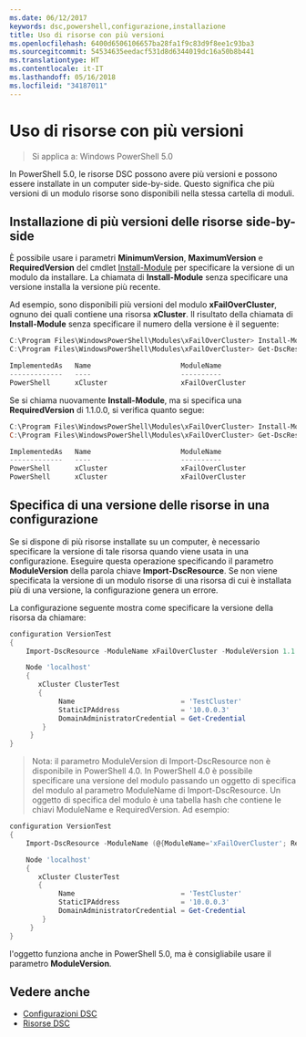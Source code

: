 ```yaml
---
ms.date: 06/12/2017
keywords: dsc,powershell,configurazione,installazione
title: Uso di risorse con più versioni
ms.openlocfilehash: 6400d6506106657ba28fa1f9c83d9f8ee1c93ba3
ms.sourcegitcommit: 54534635eedacf531d8d6344019dc16a50b8b441
ms.translationtype: HT
ms.contentlocale: it-IT
ms.lasthandoff: 05/16/2018
ms.locfileid: "34187011"
---
```

# <a name="using-resources-with-multiple-versions"></a>Uso di risorse con più versioni

> Si applica a: Windows PowerShell 5.0

In PowerShell 5.0, le risorse DSC possono avere più versioni e possono essere installate in un computer side-by-side. Questo significa che più versioni di un modulo risorse sono disponibili nella stessa cartella di moduli.

## <a name="installing-multiple-resource-versions-side-by-side"></a>Installazione di più versioni delle risorse side-by-side

È possibile usare i parametri **MinimumVersion**, **MaximumVersion** e **RequiredVersion** del cmdlet [Install-Module](https://technet.microsoft.com/library/dn807162.aspx) per specificare la versione di un modulo da installare. La chiamata di **Install-Module** senza specificare una versione installa la versione più recente.

Ad esempio, sono disponibili più versioni del modulo **xFailOverCluster**, ognuno dei quali contiene una risorsa **xCluster**. Il risultato della chiamata di **Install-Module** senza specificare il numero della versione è il seguente:

```powershell
C:\Program Files\WindowsPowerShell\Modules\xFailOverCluster> Install-Module xFailOverCluster
C:\Program Files\WindowsPowerShell\Modules\xFailOverCluster> Get-DscResource xCluster

ImplementedAs   Name                      ModuleName                     Version    Properties
-------------   ----                      ----------                     -------    ----------
PowerShell      xCluster                  xFailOverCluster               1.2.0.0    {DomainAdministratorCredential, ...
```

Se si chiama nuovamente **Install-Module**, ma si specifica una **RequiredVersion** di 1.1.0.0, si verifica quanto segue:

```powershell
C:\Program Files\WindowsPowerShell\Modules\xFailOverCluster> Install-Module xFailOverCluster -RequiredVersion 1.1
C:\Program Files\WindowsPowerShell\Modules\xFailOverCluster> Get-DscResource xCluster

ImplementedAs   Name                      ModuleName                     Version    Properties
-------------   ----                      ----------                     -------    ----------
PowerShell      xCluster                  xFailOverCluster               1.1        {DomainAdministratorCredential, Name, ...
PowerShell      xCluster                  xFailOverCluster               1.2.0.0    {DomainAdministratorCredential, Name, ...
```

## <a name="specifying-a-resource-version-in-a-configuration"></a>Specifica di una versione delle risorse in una configurazione

Se si dispone di più risorse installate su un computer, è necessario specificare la versione di tale risorsa quando viene usata in una configurazione. Eseguire questa operazione specificando il parametro **ModuleVersion** della parola chiave **Import-DscResource**. Se non viene specificata la versione di un modulo risorse di una risorsa di cui è installata più di una versione, la configurazione genera un errore.

La configurazione seguente mostra come specificare la versione della risorsa da chiamare:

```powershell
configuration VersionTest
{
    Import-DscResource -ModuleName xFailOverCluster -ModuleVersion 1.1

    Node 'localhost'
    {
       xCluster ClusterTest
       {
            Name                          = 'TestCluster'
            StaticIPAddress               = '10.0.0.3'
            DomainAdministratorCredential = Get-Credential
        }
     }
}
```

>Nota: il parametro ModuleVersion di Import-DscResource non è disponibile in PowerShell 4.0. In PowerShell 4.0 è possibile specificare una versione del modulo passando un oggetto di specifica del modulo al parametro ModuleName di Import-DscResource. Un oggetto di specifica del modulo è una tabella hash che contiene le chiavi ModuleName e RequiredVersion. Ad esempio:

```powershell
configuration VersionTest
{
    Import-DscResource -ModuleName (@{ModuleName='xFailOverCluster'; RequiredVersion='1.1'} )

    Node 'localhost'
    {
       xCluster ClusterTest
       {
            Name                          = 'TestCluster'
            StaticIPAddress               = '10.0.0.3'
            DomainAdministratorCredential = Get-Credential
        }
     }
}
```

l'oggetto funziona anche in PowerShell 5.0, ma è consigliabile usare il parametro **ModuleVersion**.

## <a name="see-also"></a>Vedere anche
* [Configurazioni DSC](configurations.md)
* [Risorse DSC](resources.md)